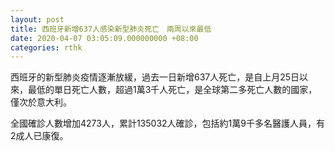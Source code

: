 ```yaml
---
layout: post
title: 西班牙新增637人感染新型肺炎死亡　兩周以來最低
date: 2020-04-07 03:05:09.000000000 +08:00
categories: rthk
---
```


西班牙的新型肺炎疫情逐漸放緩，過去一日新增637人死亡，是自上月25日以來，最低的單日死亡人數，超過1萬3千人死亡，是全球第二多死亡人數的國家，僅次於意大利。

全國確診人數增加4273人，累計135032人確診，包括約1萬9千多名醫護人員，有2成人已康復。
